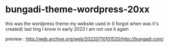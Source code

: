 # bungadi-theme-wordpress-20xx

this was the wordpress theme my website used in (I forgot when was it's created)
last ting I know in early 2023 I am not use it again

preview : http://web.archive.org/web/20220710151520/http://bungadi.com/
